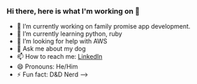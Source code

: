 ### Hi there, here is what I'm working on 👋

- 🔭 I’m currently working on family promise app development.
- 🌱 I’m currently learning python, ruby
- 🤔 I’m looking for help with AWS
- 💬 Ask me about my dog
- 📫 How to reach me: [LinkedIn](https://www.linkedin.com/in/jeremiah-evangelista-6ba928157/)
- 😄 Pronouns: He/Him
- ⚡ Fun fact: D&D Nerd
-->
